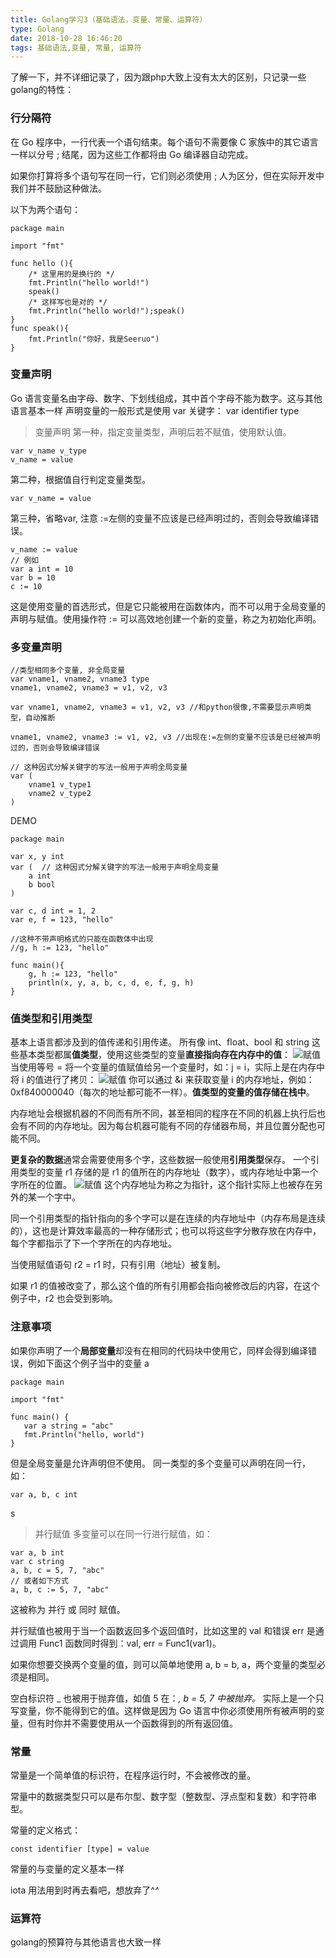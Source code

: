 ```yaml
---
title: Golang学习3（基础语法，变量、常量、运算符）
type: Golang
date: 2018-10-28 16:46:20
tags: 基础语法,变量, 常量, 运算符
---
```

了解一下，并不详细记录了，因为跟php大致上没有太大的区别，只记录一些golang的特性：
### 行分隔符
在 Go 程序中，一行代表一个语句结束。每个语句不需要像 C 家族中的其它语言一样以分号 ; 结尾，因为这些工作都将由 Go 编译器自动完成。

如果你打算将多个语句写在同一行，它们则必须使用 ; 人为区分，但在实际开发中我们并不鼓励这种做法。

以下为两个语句：
```language-go
package main
  
import "fmt"

func hello (){
    /* 这里用的是换行的 */
    fmt.Println("hello world!")
    speak()
    /* 这样写也是对的 */
    fmt.Println("hello world!");speak()
}
func speak(){
    fmt.Println("你好，我是Seeruo")
}
```


### 变量声明
Go 语言变量名由字母、数字、下划线组成，其中首个字母不能为数字。这与其他语言基本一样
声明变量的一般形式是使用 var 关键字：
var identifier type
> 变量声明
第一种，指定变量类型，声明后若不赋值，使用默认值。
```language-go
var v_name v_type
v_name = value
```
第二种，根据值自行判定变量类型。
```language-go
var v_name = value
```
第三种，省略var, 注意 :=左侧的变量不应该是已经声明过的，否则会导致编译错误。
```language-go
v_name := value
// 例如
var a int = 10
var b = 10
c := 10
```
这是使用变量的首选形式，但是它只能被用在函数体内，而不可以用于全局变量的声明与赋值。使用操作符 := 可以高效地创建一个新的变量，称之为初始化声明。


### 多变量声明
```language-go
//类型相同多个变量, 非全局变量
var vname1, vname2, vname3 type
vname1, vname2, vname3 = v1, v2, v3

var vname1, vname2, vname3 = v1, v2, v3 //和python很像,不需要显示声明类型，自动推断

vname1, vname2, vname3 := v1, v2, v3 //出现在:=左侧的变量不应该是已经被声明过的，否则会导致编译错误

// 这种因式分解关键字的写法一般用于声明全局变量
var (
    vname1 v_type1
    vname2 v_type2
)
```

DEMO
```language-go
package main

var x, y int
var (  // 这种因式分解关键字的写法一般用于声明全局变量
    a int
    b bool
)

var c, d int = 1, 2
var e, f = 123, "hello"

//这种不带声明格式的只能在函数体中出现
//g, h := 123, "hello"

func main(){
    g, h := 123, "hello"
    println(x, y, a, b, c, d, e, f, g, h)
}
```


### 值类型和引用类型
基本上语言都涉及到的值传递和引用传递。
所有像 int、float、bool 和 string 这些基本类型都属**值类型**，使用这些类型的变量**直接指向存在内存中的值**：
![赋值](http://www.runoob.com/wp-content/uploads/2015/06/4.4.2_fig4.1.jpgrawtrue)
当使用等号 = 将一个变量的值赋值给另一个变量时，如：j = i，实际上是在内存中将 i 的值进行了拷贝：
![赋值](http://www.runoob.com/wp-content/uploads/2015/06/4.4.2_fig4.2.jpgrawtrue)
你可以通过 &i 来获取变量 i 的内存地址，例如：0xf840000040（每次的地址都可能不一样）。**值类型的变量的值存储在栈中**。

内存地址会根据机器的不同而有所不同，甚至相同的程序在不同的机器上执行后也会有不同的内存地址。因为每台机器可能有不同的存储器布局，并且位置分配也可能不同。

**更复杂的数据**通常会需要使用多个字，这些数据一般使用**引用类型**保存。
一个引用类型的变量 r1 存储的是 r1 的值所在的内存地址（数字），或内存地址中第一个字所在的位置。
![赋值](http://www.runoob.com/wp-content/uploads/2015/06/4.4.2_fig4.3.jpgrawtrue)
这个内存地址为称之为指针，这个指针实际上也被存在另外的某一个字中。

同一个引用类型的指针指向的多个字可以是在连续的内存地址中（内存布局是连续的），这也是计算效率最高的一种存储形式；也可以将这些字分散存放在内存中，每个字都指示了下一个字所在的内存地址。

当使用赋值语句 r2 = r1 时，只有引用（地址）被复制。

如果 r1 的值被改变了，那么这个值的所有引用都会指向被修改后的内容，在这个例子中，r2 也会受到影响。


### 注意事项
如果你声明了一个**局部变量**却没有在相同的代码块中使用它，同样会得到编译错误，例如下面这个例子当中的变量 a

```language-go
package main

import "fmt"

func main() {
   var a string = "abc"
   fmt.Println("hello, world")
}
```

但是全局变量是允许声明但不使用。 同一类型的多个变量可以声明在同一行，如：
```language-go
var a, b, c int
```
s
> 并行赋值
多变量可以在同一行进行赋值，如：
```language-go
var a, b int
var c string
a, b, c = 5, 7, "abc"
// 或者如下方式
a, b, c := 5, 7, "abc"
```
这被称为 并行 或 同时 赋值。

并行赋值也被用于当一个函数返回多个返回值时，比如这里的 val 和错误 err 是通过调用 Func1 函数同时得到：val, err = Func1(var1)。


如果你想要交换两个变量的值，则可以简单地使用 a, b = b, a，两个变量的类型必须是相同。

空白标识符 _ 也被用于抛弃值，如值 5 在：_, b = 5, 7 中被抛弃。_ 实际上是一个只写变量，你不能得到它的值。这样做是因为 Go 语言中你必须使用所有被声明的变量，但有时你并不需要使用从一个函数得到的所有返回值。



### 常量
常量是一个简单值的标识符，在程序运行时，不会被修改的量。

常量中的数据类型只可以是布尔型、数字型（整数型、浮点型和复数）和字符串型。

常量的定义格式：
```language-go
const identifier [type] = value
```
常量的与变量的定义基本一样

iota 用法用到时再去看吧，想放弃了^_^_

### 运算符
golang的预算符与其他语言也大致一样

